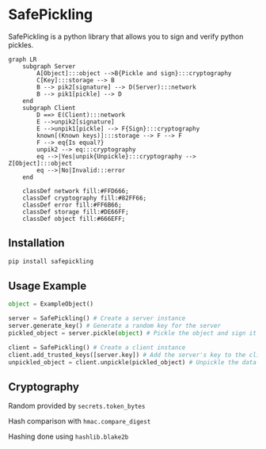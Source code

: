 # SafePickling

SafePickling is a python library that allows you to sign and verify python pickles.

```mermaid
graph LR
    subgraph Server
        A[Object]:::object -->B{Pickle and sign}:::cryptography
        C[Key]:::storage --> B
        B --> pik2[signature] --> D(Server):::network
        B --> pik1[pickle] --> D
    end
    subgraph Client
        D ==> E(Client):::network
        E -->unpik2[signature]
        E -->unpik1[pickle] --> F{Sign}:::cryptography
        known[(Known keys)]:::storage --> F --> F
        F --> eq{Is equal?}
        unpik2 --> eq:::cryptography
        eq -->|Yes|unpik{Unpickle}:::cryptography --> Z[Object]:::object
        eq -->|No|Invalid:::error
    end

    classDef network fill:#FFD666;
    classDef cryptography fill:#82FF66;
    classDef error fill:#FF6B66;
    classDef storage fill:#DE66FF;
    classDef object fill:#666EFF;
```

## Installation

```sh
pip install safepickling
```

## Usage Example

```python
object = ExampleObject()

server = SafePickling() # Create a server instance
server.generate_key() # Generate a random key for the server
pickled_object = server.pickle(object) # Pickle the object and sign it
```
```python
client = SafePickling() # Create a client instance
client.add_trusted_keys([server.key]) # Add the server's key to the client's trusted keys
unpickled_object = client.unpickle(pickled_object) # Unpickle the data while verifying it's signature with the server's key
```

## Cryptography

Random provided by `secrets.token_bytes`

Hash comparison with `hmac.compare_digest`

Hashing done using `hashlib.blake2b`
